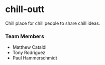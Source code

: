 # chill-outt
Chill place for chill people to share chill ideas.
### Team Members
* Matthew Cataldi
* Tony Rodriguez
* Paul Hammerschmidt
